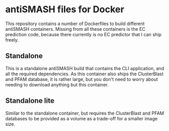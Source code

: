 antiSMASH files for Docker
==========================

This repository contains a number of Dockerfiles to build different antiSMASH
containers. Missing from all these containers is the EC prediction code, because
there currently is no EC predictor that I can ship freely.

Standalone
----------

This is a standalone antiSMASH build that contains the CLI application, and all
the required dependencies. As this container also ships the ClusterBlast and
PFAM database, it is rather large, but you don't need to worry about needing to
download anything but this container.

Standalone lite
----------------

Similar to the standalone container, but requires the ClusterBlast and PFAM
databases to be provided as a volume as a trade-off for a smaller image size.
